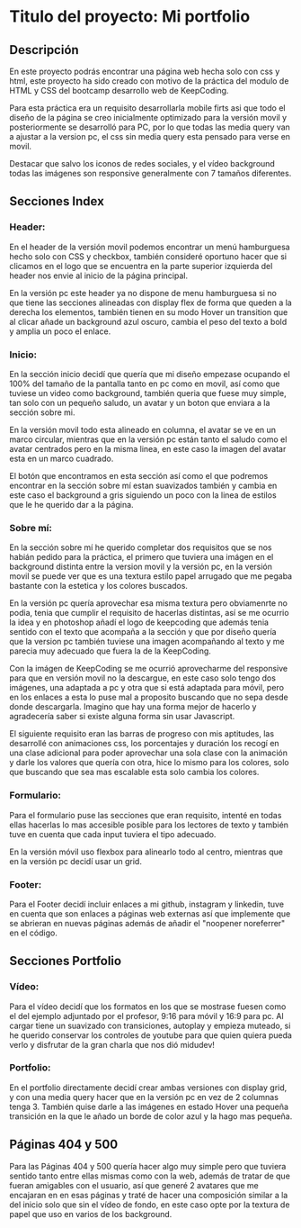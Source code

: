# Titulo del proyecto: Mi portfolio 

## Descripción

En este proyecto podrás encontrar una página web hecha solo con css y html, este proyecto ha sido creado con motivo de la práctica del modulo de HTML y CSS del bootcamp desarrollo web de KeepCoding.

Para esta práctica era un requisito desarrollarla mobile firts asi que todo el diseño de la página se creo inicialmente optimizado para la versión movil y posteriormente se desarrolló para PC, por lo que todas las media query van a ajustar a la version pc, el css sin media query esta pensado para verse en movil.

Destacar que salvo los iconos de redes sociales, y el vídeo background todas las imágenes son responsive generalmente con 7 tamaños diferentes.

## Secciones Index
### Header:
En el header de la versión movil podemos encontrar un menú hamburguesa hecho solo con CSS y checkbox, también consideré oportuno hacer que si clicamos en el logo que se encuentra en la parte superior izquierda del header nos envie al inicio de la página principal.

En la versión pc este header ya no dispone de menu hamburguesa si no que tiene las secciones alineadas con display flex de forma que queden a la derecha los elementos, también tienen en su modo Hover un transition que al clicar añade un background azul oscuro, cambia el peso del texto a bold y amplia un poco el enlace.

### Inicio:
En la sección inicio decidí que quería que mi diseño empezase ocupando el 100% del tamaño de la pantalla tanto en pc como en movil, así como que tuviese un video como background, también queria que fuese muy simple, tan solo con un pequeño saludo, un avatar y un boton que enviara a la sección sobre mi.

En la versión movil todo esta alineado en columna, el avatar se ve en un marco circular, mientras que en la versión pc están tanto el saludo como el avatar centrados pero en la misma linea, en este caso la imagen del avatar esta en un marco cuadrado.

El botón que encontramos en esta sección así como el que podremos encontrar en la sección sobre mí estan suavizados también y cambia en este caso el background a gris siguiendo un poco con la linea de estilos que le he querido dar a la página.

### Sobre mí:
En la sección sobre mí he querido completar dos requisitos que se nos habián pedido para la práctica, el primero que tuviera una imágen en el background distinta entre la version movil y la versión pc, en la versión movil se puede ver que es una textura estilo papel arrugado que me pegaba bastante con la estetica y los colores buscados. 

En la versión pc quería aprovechar esa misma textura pero obviamenrte no podia, tenia que cumplir el requisito de hacerlas distintas, así se me ocurrio la idea y en photoshop añadí el logo de keepcoding que además tenia sentido con el texto que acompaña a la sección y que por diseño quería que la version pc también tuviese una imagen acompañando al texto y me parecia muy adecuado que fuera la de la KeepCoding.

Con la imágen de KeepCoding se me ocurrió aprovecharme del responsive para que en versión movil no la descargue, en este caso solo tengo dos imágenes, una adaptada a pc y otra que si está adaptada para móvil, pero en los enlaces a esta lo puse mal a proposito buscando que no sepa desde donde descargarla.
Imagino que hay una forma mejor de hacerlo y agradecería saber si existe alguna forma sin usar Javascript.

El siguiente requisito eran las barras de progreso con mis aptitudes, las desarrollé con animaciones css, los porcentajes y duración los recogí en una clase adicional para poder aprovechar una sola clase con la animación y darle los valores que quería con otra, hice lo mismo para los colores, solo que buscando que sea mas escalable esta solo cambia los colores.

### Formulario:
Para el formulario puse las secciones que eran requisito, intenté en todas ellas hacerlas lo mas accesible posible para los lectores de texto y también tuve en cuenta que cada input tuviera el tipo adecuado.

En la versión móvil uso flexbox para alinearlo todo al centro, mientras que en la versión pc decidí usar un grid.

### Footer:
Para el Footer decidí incluir enlaces a mi github, instagram y linkedin, tuve en cuenta que son enlaces a páginas web externas así que implemente que se abrieran en nuevas páginas además de añadir el "noopener noreferrer" en el código.

## Secciones Portfolio
### Vídeo:
Para el vídeo decidí que los formatos en los que se mostrase fuesen como el del ejemplo adjuntado por el profesor, 9:16 para móvil y 16:9 para pc.
Al cargar tiene un suavizado con transiciones, autoplay y empieza muteado, si he querido conservar los controles de youtube para que quien quiera pueda verlo y disfrutar de la gran charla que nos dió midudev!

### Portfolio:
En el portfolio directamente decidí crear ambas versiones con display grid, y con una media query hacer que en la versión pc en vez de 2 columnas tenga 3.
También quise darle a las imágenes en estado Hover una pequeña transición en la que le añado un borde de color azul y la hago mas pequeña.

## Páginas 404 y 500
Para las Páginas 404 y 500 quería hacer algo muy simple pero que tuviera sentido tanto entre ellas mismas como con la web, además de tratar de que fueran amigables con el usuario, así que generé 2 avatares que me encajaran en en esas páginas y traté de hacer una composición similar a la del inicio solo que sin el vídeo de fondo, en este caso opte por la textura de papel que uso en varios de los background.











